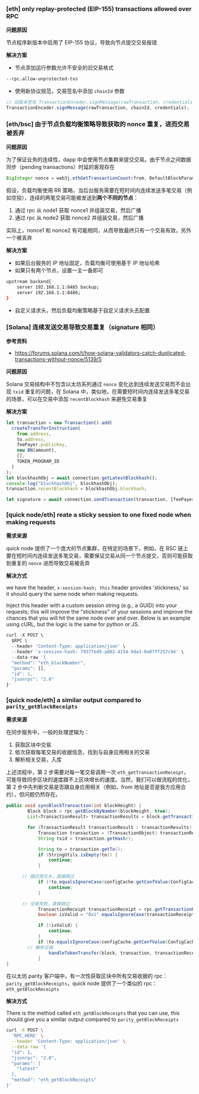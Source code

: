 ### [eth] only replay-protected (EIP-155) transactions allowed over RPC

**问题原因**

节点程序新版本中启用了 EIP-155 协议，导致向节点提交交易报错

**解决方案**

- 节点添加运行参数允许不安全的旧交易格式

```bash
--rpc.allow-unprotected-txs
```

- 使用新协议规范，交易签名中添加 `chainId` 参数

```javascript
// 旧版本签名 TransactionEncoder.signMessage(rawTransaction, credentials);
TransactionEncoder.signMessage(rawTransaction, chainId, credentials);
```

### [eth/bsc] 由于节点负载均衡策略导致获取的 nonce 重复，进而交易被丢弃

**问题原因**

为了保证业务的连续性，dapp 中会使用节点集群来提交交易。由于节点之间数据同步（pending transactions）时延的客观存在

```java
BigInteger nonce = web3j.ethGetTransactionCount(from, DefaultBlockParameterName.PENDING).send().getTransactionCount();
```

假设，负载均衡使用 RR 策略，当后台服务需要在短时间内连续发送多笔交易（例如空投），连续的两笔交易可能被发送到**两个不同的节点**：

1. 通过 rpc 从 node1 获取 nonce1 并组装交易，然后广播
2. 通过 rpc 从 node2 获取 nonce2 并组装交易，然后广播

实际上，nonce1 和 nonce2 有可能相同，从而导致最终只有一个交易有效，另外一个被丢弃

**解决方案**

- 如果后台服务的 IP 地址固定，负载均衡可使用基于 IP 地址哈希
- 如果只有两个节点，设置一主一备即可

```bash
upstream backend{
	server 192.168.1.1:8485 backup;
	server 192.168.1.1:8486;
}
```

- 自定义请求头，然后负载均衡策略基于自定义请求头去配置

### [Solana] 连续发送交易导致交易重复（signature 相同）

**参考资料**

- https://forums.solana.com/t/how-solana-validators-catch-duplicated-transactions-without-nonce/5139/5

**问题原因**

Solana 交易结构中不包含以太坊系列通过 `nonce` 变化达到连续发送交易而不会出现 `txid` 重复的问题，在 Solana 中，类似地，在需要短时间内连续发送多笔交易的场景，可以在交易中添加 `recentBlockhash` 来避免交易重复

**解决方案**

```javascript
let transaction = new Transaction().add(
  createTransferInstruction(
    from.address,
    to.address,
    feePayer.publicKey,
    new BN(amount),
    [],
    TOKEN_PROGRAM_ID
  )
);
let blockhashObj = await connection.getLatestBlockhash();
console.log("blockhashObj", blockhashObj);
transaction.recentBlockhash = blockhashObj.blockhash;

let signature = await connection.sendTransaction(transaction, [feePayer]);
```

### [quick node/eth] reate a sticky session to one fixed node when making requests

**需求来源**

quick node 提供了一个庞大的节点集群，在特定的场景下，例如，在 BSC 链上要在短时间内连续发送多笔交易，需要保证交易从同一个节点提交，否则可能获取到重复的 `nonce` 进而导致交易被丢弃

**解决方式**

we have the header, `x-session-hash; this` header provides 'stickiness,' so it should query the same node when making requests.

Inject this header with a custom session string (e.g., a GUID) into your requests; this will improve the "stickiness" of your sessions and improve the chances that you will hit the same node over and over. Below is an example using cURL, but the logic is the same for python or JS.

```javascript
curl -X POST \
  $RPC \
  --header 'Content-Type: application/json' \
  --header 'x-session-hash: 79377ed9-ad02-4154-9da3-0a07ff257c94' \
  --data-raw '{
  "method": "eth_blockNumber",
  "params": [],
  "id": 1,
  "jsonrpc": "2.0"
}'
```

### [quick node/eth] a similar output compared to `parity_getBlockReceipts`

**需求来源**

在同步服务中，一般的处理逻辑为：

1. 获取区块中交易
2. 依次获取每笔交易的收据信息，找到与自身应用相关的交易
3. 解析相关交易，入库

上述流程中，第 2 步需要对每一笔交易调用一次 `eth_getTransactionReceipt`，可能导致同步区块的速度跟不上区块增长的速度。当然，我们可以做流程的优化，第 2 步中先判断交易是否跟自身应用相关（例如，from 地址是否是我方应用合约），但问题仍然存在。

```java
public void syncBlockTransaction(int blockHeight) {
		Block block = rpc.getBlockByNumber(blockHeight, true);
		List<TransactionResult> transactionResults = block.getTransactions();

		for (TransactionResult transactionResult : transactionResults) {
			Transaction transaction = (TransactionObject) transactionResult.get();
			String txid = transaction.getHash();

			String to = transaction.getTo();
			if (StringUtils.isEmpty(to)) {
				continue;
			}

      // 跟应用无关，直接跳过
			if (!to.equalsIgnoreCase(configCache.getConfValue(ConfigCache.CONTRACT_BFC)) {
				continue;
			}

      // 交易失败，直接跳过
			TransactionReceipt transactionReceipt = rpc.getTransactionReceipt(txid);
			boolean isValid = "0x1".equalsIgnoreCase(transactionReceipt.getStatus());

			if (!isValid) {
				continue;
			}
			if (to.equalsIgnoreCase(configCache.getConfValue(ConfigCache.CONTRACT_BFC))) {
        // 解析交易
				handleTokenTransfer(block, transaction, transactionReceipt);
			}
}
```

在以太坊 parity 客户端中，有一次性获取区块中所有交易收据的 rpc：`parity_getBlockReceipts`，quick node 提供了一个类似的 rpc：`eth_getBlockReceipts`

**解决方式**

There is the method called `eth_getBlockReceipts` that you can use, this should give you a similar output compared to `parity_getBlockReceipts`

```bash
curl -X POST \
  'RPC_HERE' \
  --header 'Content-Type: application/json' \
  --data-raw '{
  "id": 1,
  "jsonrpc": "2.0",
  "params": [
    "latest"
  ],
  "method": "eth_getBlockReceipts"
}'
```

